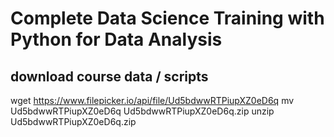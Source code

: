 # Complete Data Science Training with Python for Data Analysis

## download course data / scripts
wget https://www.filepicker.io/api/file/Ud5bdwwRTPiupXZ0eD6q
mv Ud5bdwwRTPiupXZ0eD6q  Ud5bdwwRTPiupXZ0eD6q.zip
unzip Ud5bdwwRTPiupXZ0eD6q.zip
